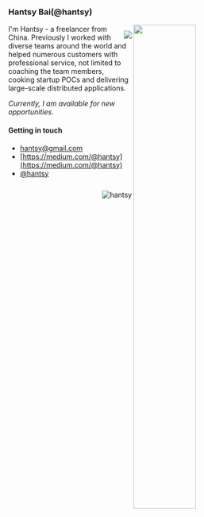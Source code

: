 ### Hantsy Bai(@hantsy)

<img width="50%" align="right" src="https://github-readme-stats.vercel.app/api?username=hantsy&show_icons=true&theme=vue&hide_title=true&count_private=true" />
<img style="margin-top:12px" align="right" src="https://github-readme-stats.vercel.app/api/top-langs/?username=hantsy&layout=compact" />

I'm Hantsy - a freelancer from China. Previously I worked with diverse teams around the world and helped numerous customers with professional service, not limited to coaching the team members,  cooking startup POCs and delivering large-scale distributed applications.

*Currently, I am available for new opportunities.*

#### Getting in touch

* [hantsy@gmail.com](mailto:hantsy@gmail.com)
* [https://medium.com/@hantsy](https://medium.com/@hantsy)
* [@hantsy](https://twitter.com/hantsy)

<!--
**hantsy/hantsy** is a ✨ _special_ ✨ repository because its `README.md` (this file) appears on your GitHub profile.

Here are some ideas to get you started:

- 🔭 I’m currently working on ...
- 🌱 I’m currently learning ...
- 👯 I’m looking to collaborate on ...
- 🤔 I’m looking for help with ...
- 💬 Ask me about ...
- 📫 How to reach me: ...
- 😄 Pronouns: ...
- ⚡ Fun fact: ...
-->

<img style="margin-top:12px" align="right" src="https://github-readme-streak-stats.herokuapp.com/?user=hantsy&" alt="hantsy" />
